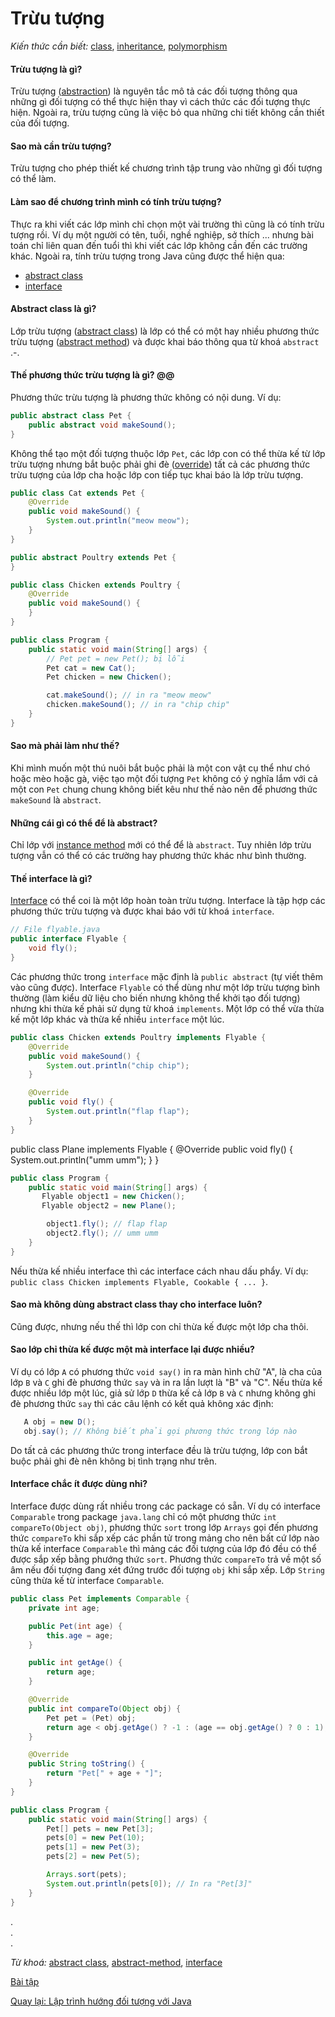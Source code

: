 # Trừu tượng

*Kiến thức cần biết:* [class](../../terminology.md#class), [inheritance](../../terminology.md#inheritance), [polymorphism](../../terminology.md#polymorphism)

#### Trừu tượng là gì?

Trừu tượng ([abstraction](../../terminology.md#abstraction)) là nguyên tắc mô tả các đối tượng thông qua những gì đối tượng có thể thực hiện thay vì cách thức các đối tượng thực hiện. Ngoài ra, trừu tượng cũng là việc bỏ qua những chi tiết không cần thiết của đối tượng.

#### Sao mà cần trừu tượng?

Trừu tượng cho phép thiết kế chương trình tập trung vào những gì đối tượng có thể làm.

#### Làm sao để chương trình mình có tính trừu tượng?

Thực ra khi viết các lớp mình chỉ chọn một vài trường thì cũng là có tính trừu tượng rồi. Ví dụ một người có tên, tuổi, nghề nghiệp, sở thích ... nhưng bài toán chỉ liên quan đến tuổi thì khi viết các lớp không cần đến các trường khác. Ngoài ra, tính trừu tượng trong Java cũng được thể hiện qua:

- [abstract class](../../terminology.md#abstract-class)
- [interface](../../terminology.md#interface)

#### Abstract class là gì?

Lớp trừu tượng ([abstract class](../../terminology.md#abstract-class)) là lớp có thể có một hay nhiều phương thức trừu tượng ([abstract method](../../terminology.md#abstract-method)) và được khai báo thông qua từ khoá `abstract` .-.

#### Thế phương thức trừu tượng là gì? @@

Phương thức trừu tượng là phương thức không có nội dung. Ví dụ:

```java
public abstract class Pet {
    public abstract void makeSound();
}
```

Không thể tạo một đối tượng thuộc lớp `Pet`, các lớp con có thể thừa kế từ lớp trừu tượng nhưng bắt buộc phải ghi đè ([override](../../terminology.md#overide)) tất cả các phương thức trừu tượng của lớp cha hoặc lớp con tiếp tục khai báo là lớp trừu tượng.

```java
public class Cat extends Pet {
    @Override
    public void makeSound() {
        System.out.println("meow meow");
    }
}
```

```java
public abstract Poultry extends Pet {
}
```

```java
public class Chicken extends Poultry {
    @Override
    public void makeSound() {
    }
}
```

```java
public class Program {
    public static void main(String[] args) {
        // Pet pet = new Pet(); bị lỗi
        Pet cat = new Cat();
        Pet chicken = new Chicken();

        cat.makeSound(); // in ra "meow meow"
        chicken.makeSound(); // in ra "chip chip"
    }
}
```

#### Sao mà phải làm như thế?
 
Khi mình muốn một thú nuôi bắt buộc phải là một con vật cụ thể như chó hoặc mèo hoặc gà, việc tạo một đối tượng `Pet` không có ý nghĩa lắm với cả một con `Pet` chung chung không biết kêu như thế nào nên để phương thức `makeSound` là `abstract`.

#### Những cái gì có thể để là abstract?

Chỉ lớp với [instance method](../../terminology.md#instance-method) mới có thể để là `abstract`. Tuy nhiên lớp trừu tượng vẫn có thể có các trường hay phương thức khác như bình thường.

#### Thế interface là gì?

[Interface](../../terminology.md#interface) có thể coi là một lớp hoàn toàn trừu tượng. Interface là tập hợp các phương thức trừu tượng và được khai báo với từ khoá `interface`.

```java
// File flyable.java
public interface Flyable {
    void fly();
}
```

Các phương thức trong `interface` mặc định là `public abstract` (tự viết thêm vào cũng được). Interface `Flyable` có thể dùng như một lớp trừu tượng bình thường (làm kiểu dữ liệu cho biến nhưng không thể khởi tạo đối tượng) nhưng khi thừa kế phải sử dụng từ khoá `implements`. Một lớp có thể vừa thừa kế một lớp khác và thừa kế nhiều `interface` một lúc.

```java
public class Chicken extends Poultry implements Flyable {
    @Override
    public void makeSound() {
        System.out.println("chip chip");
    }

    @Override
    public void fly() {
        System.out.println("flap flap");
    }
}
```

public class Plane implements Flyable {
    @Override
    public void fly() {
        System.out.println("umm umm");
    }
}

```java
public class Program {
    public static void main(String[] args) {
       Flyable object1 = new Chicken();
       Flyable object2 = new Plane();

        object1.fly(); // flap flap
        object2.fly(); // umm umm
    }
}
```

Nếu thừa kế nhiều interface thì các interface cách nhau dấu phẩy. Ví dụ: `public class Chicken implements Flyable, Cookable { ... }`.

#### Sao mà không dùng abstract class thay cho interface luôn?
Cũng được, nhưng nếu thế thì lớp con chỉ thừa kế được một lớp cha thôi.

#### Sao lớp chỉ thừa kế được một mà interface lại được nhiều?
Ví dụ có lớp `A` có phương thức `void say()` in ra màn hình chữ "A", là cha của lớp `B` và `C` ghi đè phương thức `say` và in ra lần lượt là "B" và "C". Nếu thừa kế được nhiều lớp một lúc, giả sử lớp `D` thừa kế cả lớp `B` và `C` nhưng không ghi đè phương thức `say` thì các câu lệnh có kết quả không xác định:

```java
   A obj = new D();
   obj.say(); // Không biết phải gọi phương thức trong lớp nào
```

Do tất cả các phương thức trong interface đều là trừu tượng, lớp con bắt buộc phải ghi đè nên không bị tình trạng như trên.

#### Interface chắc ít được dùng nhỉ?
Interface được dùng rất nhiều trong các package có sẵn. Ví dụ có interface `Comparable` trong package `java.lang` chỉ có một phương thức `int compareTo(Object obj)`, phương thức `sort` trong lớp `Arrays` gọi đến phương thức `compareTo` khi sắp xếp các phần tử trong mảng cho nên bất cứ lớp nào thừa kế interface `Comparable` thì mảng các đối tượng của lớp đó đều có thể được sắp xếp bằng phướng thức `sort`. Phương thức `compareTo` trả về một số âm nếu đối tượng đang xét đứng trước đối tượng `obj` khi sắp xếp. Lớp `String` cũng thừa kế từ interface `Comparable`.

```java
public class Pet implements Comparable {
    private int age;

    public Pet(int age) {
        this.age = age;
    }

    public int getAge() {
        return age;
    }

    @Override
    public int compareTo(Object obj) {
        Pet pet = (Pet) obj;
        return age < obj.getAge() ? -1 : (age == obj.getAge() ? 0 : 1);
    }

    @Override
    public String toString() {
        return "Pet[" + age + "]";
    }
}
```

```java
public class Program {
    public static void main(String[] args) {
        Pet[] pets = new Pet[3];
        pets[0] = new Pet(10);
        pets[1] = new Pet(3);
        pets[2] = new Pet(5);

        Arrays.sort(pets);
        System.out.println(pets[0]); // In ra "Pet[3]"
    }
}
```

.  
.  
.  

*Từ khoá:* [abstract class](../../terminology.md#abstract-class), [abstract-method](../../terminology.md#abstract-method), [interface](../../terminology.md#interface)

[Bài tập](exercise.md)

[Quay lại: Lập trình hướng đối tượng với Java](..)
